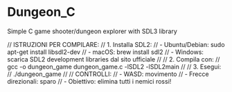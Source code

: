 # Dungeon_C
Simple C game shooter/dungeon explorer with SDL3 library

// ISTRUZIONI PER COMPILARE:
// 1. Installa SDL2: 
//    - Ubuntu/Debian: sudo apt-get install libsdl2-dev
//    - macOS: brew install sdl2
//    - Windows: scarica SDL2 development libraries dal sito ufficiale
//
// 2. Compila con:
//    gcc -o dungeon_game dungeon_game.c -lSDL2 -lSDL2main
//
// 3. Esegui:
//    ./dungeon_game
//
// CONTROLLI:
// - WASD: movimento
// - Frecce direzionali: sparo
// - Obiettivo: elimina tutti i nemici rossi!
